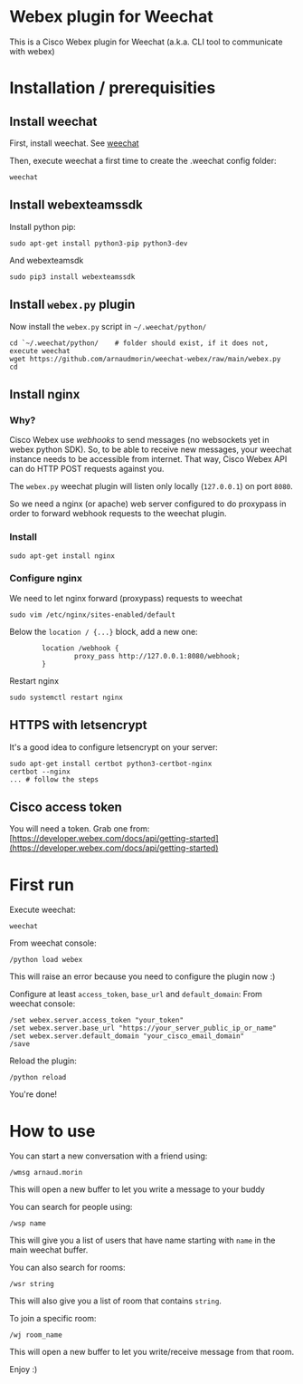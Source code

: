 # Webex plugin for Weechat

This is a Cisco Webex plugin for Weechat (a.k.a. CLI tool to communicate with webex)

# Installation / prerequisities
## Install weechat
First, install weechat.
See [weechat](https://weechat.org/)

Then, execute weechat a first time to create the .weechat config folder:

```
weechat
```

## Install webexteamssdk
Install python pip:
```
sudo apt-get install python3-pip python3-dev
```
And webexteamsdk
```
sudo pip3 install webexteamssdk
```

## Install ```webex.py``` plugin
Now install the ```webex.py``` script in ```~/.weechat/python/```

```
cd `~/.weechat/python/    # folder should exist, if it does not, execute weechat
wget https://github.com/arnaudmorin/weechat-webex/raw/main/webex.py
cd
```

## Install nginx
### Why?
Cisco Webex use *webhooks* to send messages (no websockets yet in webex python SDK).
So, to be able to receive new messages, your weechat instance needs to be accessible from internet. That way, Cisco Webex API can do HTTP POST requests against you.

The ```webex.py``` weechat plugin will listen only locally (```127.0.0.1```) on port ```8080```.

So we need a nginx (or apache) web server configured to do proxypass in order to forward webhook requests to the weechat plugin.

### Install
```
sudo apt-get install nginx
```
### Configure nginx
We need to let nginx forward (proxypass) requests to weechat
```
sudo vim /etc/nginx/sites-enabled/default
```
Below the ```location / {...}``` block, add a new one:
```
        location /webhook {
                proxy_pass http://127.0.0.1:8080/webhook;
        }
```
Restart nginx
```
sudo systemctl restart nginx
```

## HTTPS with letsencrypt
It's a good idea to configure letsencrypt on your server:
```
sudo apt-get install certbot python3-certbot-nginx
certbot --nginx
... # follow the steps
```

## Cisco access token
You will need a token.
Grab one from:
[https://developer.webex.com/docs/api/getting-started](https://developer.webex.com/docs/api/getting-started)


# First run

Execute weechat:
```
weechat
```

From weechat console:
```
/python load webex
```

This will raise an error because you need to configure the plugin now :)


Configure at least ```access_token```, ```base_url``` and ```default_domain```:
From weechat console:
```
/set webex.server.access_token "your_token"
/set webex.server.base_url "https://your_server_public_ip_or_name"
/set webex.server.default_domain "your_cisco_email_domain"
/save
```

Reload the plugin:
```
/python reload
```

You're done!

# How to use
You can start a new conversation with a friend using:
```
/wmsg arnaud.morin
```
This will open a new buffer to let you write a message to your buddy

You can search for people using:
```
/wsp name
```
This will give you a list of users that have name starting with ```name``` in the main weechat buffer.

You can also search for rooms:
```
/wsr string
```
This will also give you a list of room that contains ```string```.

To join a specific room:
```
/wj room_name
```
This will open a new buffer to let you write/receive message from that room.

Enjoy :)


